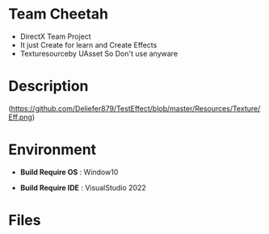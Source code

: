 # Team Cheetah
  * DirectX Team Project
  * It just Create for learn and Create Effects
  * Texturesourceby UAsset So Don't use anyware
#  Description
(https://github.com/Deliefer879/TestEffect/blob/master/Resources/Texture/Eff.png)
# Environment
 * **Build Require OS** : Window10

 * **Build Require IDE** : VisualStudio 2022

# Files
